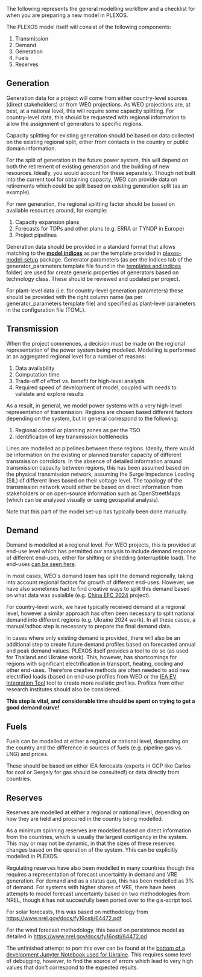 The following represents the general modelling workflow and a checklist for when you are preparing a new model in PLEXOS. 

The PLEXOS model itself will consist of the following components:

1. Transmission
2. Demand
3. Generation
4. Fuels
5. Reserves

## Generation

Generation data for a project will come from either country-level sources (direct stakeholders) or from WEO projections. As WEO projections are, at best, at a national level, this will require some capacity splitting. For country-level data, this should be requested with regional information to allow the assignment of generators to specific regions.

Capacity splitting for existing generation should be based on data collected on the existing regional split, either from contacts in the country or public domain information. 

For the split of generation in the future power system, this will depend on both the retirement of existing generation and the building of new resources. Ideally, you would account for these separately. Though not built into the current tool for obtaining capacity, WEO can provide data on retirements which could be split based on existing generation split (as an example). 

For new generation, the regional splitting factor should be based on available resources around, for example:

1. Capacity expansion plans
2. Forecasts for TDPs and other plans (e.g. ERRA or TYNDP in Europe)
3. Project pipelines

Generation data should be provided in a standard format that allows matching to the [**model indices**](https://gitlab.iea.org/iea/ems/rise/plexos-model-setup/-/blob/main/templates%20and%20indices/all%20model%20indices.csv?ref_type=heads) as per the template provided in [plexos-model-setup](https://gitlab.iea.org/iea/ems/rise/plexos-model-setup) package. Generator parameters (as per the Indices tab of the generator_parameters template file found in the [templates and indices](https://gitlab.iea.org/iea/ems/rise/plexos-model-setup/-/tree/main/templates%20and%20indices?ref_type=heads) folder) are used for create generic properties of generators based on technology class. These should be reviewed and updated per project.

For plant-level data (i.e. for country-level generation parameters) these should be provided with the right column name (as per generator_parameters template file) and specified as plant-level parameters in the configuration file (TOML).

## Transmission

When the project commences, a decision must be made on the regional representation of the power system being modelled. Modelling is performed at an aggregated regional level for a number of reasons:

1. Data availability
2. Computation time 
3. Trade-off of effort vs. benefit for high-level analysis
4. Required speed of development of model, coupled with needs to validate and explore results

As a result, in general, we model power systems with a very high-level representation of transmission. Regions are chosen based different factors depending on the system, but in general correspond to the following:

1. Regional control or planning zones as per the TSO
2. Identificaiton of key transmission bottlenecks

Lines are modelled as pipelines between these regions. Ideally, there would be information on the existing or planned transfer capacity of different transmission corrdidors. In the absence of detailed information around transmission capacity between regions, this has been assumed based on the physical transmission network, assuming the Surge Impedance Loading (SIL) of different lines based on their voltage level. The topology of the transmission network would either be based on direct information from stakeholders or on open-source information such as OpenStreetMaps (which can be analysed visually or using geospatial analysis).

Note that this part of the model set-up has typically been done manually. 

## Demand

Demand is modelled at a regional level. For WEO projects, this is provided at end-use level which has permitted our analysis to include demand response of different end-uses, either for shifting or shedding (interruptible load). The end-uses [can be seen here](https://gitlab.iea.org/iea/ems/rise/knowledge-database/-/wikis/Modelling-overview). 

In most cases, WEO's demand team has split the demand regionally, taking into account regional factors for growth of different end-uses. However, we have also sometimes had to find creative ways to split this demand based on what data was avaialble (e.g. [China EFC 2024](https://gitlab.iea.org/iea/ems/rise/knowledge-database/-/wikis/China-model) project). 

For country-level work, we have typically received demand at a regional level, however a similar approach has often been necessary to split national demand into different regions (e.g. Ukraine 2024 work). In all these cases, a manual/adhoc step is necessary to prepare the final demand data. 

In cases where only existing demand is provided, there will also be an additional step to create future demand profiles based on forecasted annual and peak demand values.  PLEXOS itself provides a tool to do so (as used for Thailand and Ukraine work). This, however, has shortcomings for regions with significant electrification in transport, heating, cooling and other end-uses. Therefore creative methods are often needed to add new electrified loads (based on end-use profiles from WEO or the [IEA EV Integration Tool](https://www.iea.org/data-and-statistics/data-tools/electric-vehicle-charging-and-grid-integration-tool) tool to create more realistic profiles. Profiles from other research institutes should also be considered.

**This step is vital, and considerable time should be spent on trying to get a good demand curve!**

## Fuels

Fuels can be modelled at either a regional or national level, depending on the country and the difference in sources of fuels (e.g. pipeline gas vs. LNG) and prices. 

These should be based on either IEA forecasts (experts in GCP like Carlos for coal or Gergely for gas should be consulted!) or data directly from countries.

## Reserves

Reserves are modelled at either a regional or national level, depending on how they are held and procured in the country being modelled.

As a minimum spinning reserves are modelled based on direct information from the countries, which is usually the largest contigency in the system. This may or may not be dynamic, in that the sizes of these reserves changes based on the operation of the system. Yhis can be explicitly modelled in PLEXOS. 

Regulating reserves have also been modelled in many countries though this requires a representation of forecast uncertainty in demand and VRE generation. For demand and as a status quo, this has been modelled as 3% of demand. For systems with higher shares of VRE, there have been attempts to model forecast uncertainty based on two methodologies from NREL, though it has not succesfully been ported over to the gis-script tool.  

For solar forecasts, this was based on methodology from https://www.nrel.gov/docs/fy16osti/64472.pdf

For the wind forecast methodology, this based on persistence model as detailed in https://www.nrel.gov/docs/fy16osti/64472.pd

The unfinished attempt to port this over can be found at the [bottom of a development Jupyter Notebook used for Ukraine](https://gitlab.iea.org/iea/ems/rise/gis-script/-/blob/main/examples/archived/06_UKR_VRE_inputs_for_PLEXOS.ipynb?ref_type=heads). This requires some level of debugging, however, to find the source of errors which lead to very high values that don't correspond to the expected results.
